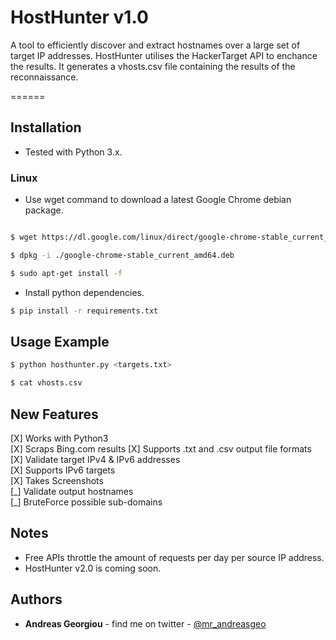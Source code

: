 HostHunter v1.0
======

A tool to efficiently discover and extract hostnames over a large set of target IP addresses. HostHunter utilises the HackerTarget API to enchance the results. It generates a vhosts.csv file containing the results of the reconnaissance.

======
## Installation

* Tested with Python 3.x.

### Linux
* Use wget command to download a latest Google Chrome debian package.  

```bash

$ wget https://dl.google.com/linux/direct/google-chrome-stable_current_amd64.deb

$ dpkg -i ./google-chrome-stable_current_amd64.deb

$ sudo apt-get install -f
```

* Install python dependencies.
```bash
$ pip install -r requirements.txt
```


## Usage Example
```bash
$ python hosthunter.py <targets.txt>
```

```bash
$ cat vhosts.csv
```

## New Features
[X] Works with Python3  
[X] Scraps Bing.com results
[X] Supports .txt and .csv output file formats  
[X] Validate target IPv4 & IPv6 addresses  
[X] Supports IPv6 targets  
[X] Takes Screenshots  
[\_] Validate output hostnames  
[\_] BruteForce possible sub-domains  

## Notes
* Free APIs throttle the amount of requests per day per source IP address.
* HostHunter v2.0 is coming soon.


## Authors
* **Andreas Georgiou** - find me on twitter - [@mr_andreasgeo](https://twitter.com/Mr_AndreasGeo)
